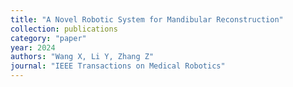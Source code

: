 ```yaml
---
title: "A Novel Robotic System for Mandibular Reconstruction"
collection: publications
category: "paper"
year: 2024
authors: "Wang X, Li Y, Zhang Z"
journal: "IEEE Transactions on Medical Robotics"
---
```

